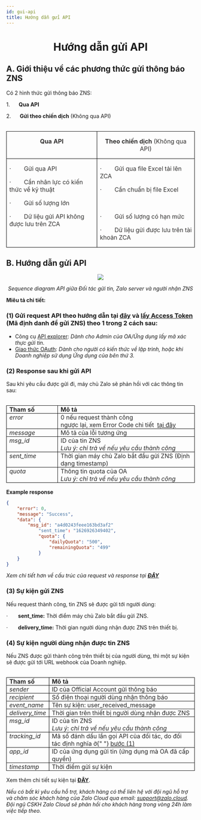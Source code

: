 ```yaml
---
id: gui-api
title: Hướng dẫn gửi API
---
```


# <p align ="center">Hướng dẫn gửi API</p>

## A. Giới thiệu về các phương thức gửi thông báo ZNS

Có 2 hình thức gửi thông báo ZNS:

1.      **Qua API**

2.      **Gửi theo chiến dịch** (Không qua API)

<div align="center">
  <table>
    <table>
  <tbody>
    <tr>
      <td style="border:1.0pt solid black;height:15.0pt;padding:0in 5.4pt;vertical-align:top;width:225.75pt;">
        <p style="text-align:center;">
          <span style="color:#323130;">
            <strong>Qua API</strong>
          </span>
        </p>
      </td>
      <td style="border-bottom-style:solid;border-color:black;border-left-style:none;border-right-style:solid;border-top-style:solid;border-width:1.0pt;height:15.0pt;padding:0in 5.4pt;vertical-align:top;width:231.1pt;">
        <p style="text-align:center;">
          <span style="color:#323130;">
            <strong>Theo chiến dịch&nbsp;</strong>(Không qua API)
          </span>
        </p>
      </td>
    </tr>
    <tr>
      <td style="border-bottom-style:solid;border-color:black;border-left-style:solid;border-right-style:solid;border-top-style:none;border-width:1.0pt;height:136.5pt;padding:0in 5.4pt;vertical-align:top;width:225.75pt;">
        <p>
          <span style="color:#323130;">
            ·&nbsp;&nbsp;&nbsp;&nbsp;&nbsp;&nbsp; &nbsp;Gửi qua API
          </span>
        </p>
        <p>
          <span style="color:#323130;">
            ·&nbsp;&nbsp;&nbsp;&nbsp;&nbsp;&nbsp; &nbsp;Cần nhân lực có kiến
            thức về kỹ thuật&nbsp;
          </span>
        </p>
        <p>
          <span style="color:#323130;">
            ·&nbsp;&nbsp;&nbsp;&nbsp;&nbsp;&nbsp; &nbsp;Gửi số lượng lớn&nbsp;
          </span>
        </p>
        <p>
          <span style="color:#323130;">
            ·&nbsp;&nbsp;&nbsp;&nbsp;&nbsp;&nbsp; &nbsp;Dữ liệu gửi API không
            được lưu trên ZCA
          </span>
        </p>
      </td>
      <td style="border-bottom:1.0pt solid black;border-left-style:none;border-right:1.0pt solid black;border-top-style:none;height:136.5pt;padding:0in 5.4pt;vertical-align:top;width:231.1pt;">
        <p>
          <span style="color:#323130;">
            ·&nbsp;&nbsp;&nbsp;&nbsp;&nbsp;&nbsp; &nbsp;Gửi qua file Excel tải
            lên ZCA
          </span>
        </p>
        <p>
          <span style="color:#323130;">
            ·&nbsp;&nbsp;&nbsp;&nbsp;&nbsp;&nbsp; &nbsp;Cần chuẩn bị file
            Excel&nbsp;
          </span>
        </p>
        <p style="margin-left:.5in;">
          <span style="color:#323130;">&nbsp;</span>
        </p>
        <p>
          <span style="color:#323130;">
            ·&nbsp;&nbsp;&nbsp;&nbsp;&nbsp;&nbsp; &nbsp;Gửi số lượng có hạn mức
          </span>
        </p>
        <p>
          <span style="color:#323130;">
            ·&nbsp;&nbsp;&nbsp;&nbsp;&nbsp;&nbsp; &nbsp;Dữ liệu gửi được lưu
            trên tài khoản ZCA
          </span>
        </p>
      </td>
    </tr>
  </tbody>
</table>
</table>
</div>

## B. Hướng dẫn gửi API

<p align="center">
  <img src="https://stc-oa.zdn.vn/uploads/046b14d8a00bee14b617f6dc541a2bd0.png" />
</p>

_<p align="center">Sequence diagram API giữa Đối tác gửi tin, Zalo server và người nhận ZNS</p>_

**Miêu tả chi tiết:**

### **(1) Gửi request API** theo hướng dẫn tại [**đây**](https://developers.zalo.me/docs/zalo-notification-service/gui-tin-zns/gui-zns) và [**lấy Access Token**](https://stc-developers.zdn.vn/docs/v2/official-account/bat-dau/xac-thuc-va-uy-quyen-cho-ung-dung-new) (Mã định danh để gửi ZNS) theo 1 trong 2 cách sau:

- Công cụ [API explorer](https://developers.zalo.me/docs/api/official-account-api/xac-thuc-va-uy-quyen/cach-2-xac-thuc-voi-cong-cu-api-explorer/phuong-thuc-lay-oa-access-token-su-dung-cong-cu-api-explorer-post-5004): _Dành cho Admin của OA/Ứng dụng lấy mã xác thực gửi tin._
- [Giao thức OAuth](https://developers.zalo.me/docs/api/official-account-api/xac-thuc-va-uy-quyen/cach-1-xac-thuc-voi-giao-thuc-oauth/yeu-cau-cap-moi-oa-access-token-post-4307): _Dành cho người có kiến thức về lập trình, hoặc khi Doanh nghiệp sử dụng Ứng dụng của bên thứ 3._

### **(2) Response** sau khi gửi API

Sau khi yêu cầu được gửi đi, máy chủ Zalo sẽ phản hồi với các thông tin sau:

<div align="center">
  <table>
    <table>
  <tbody>
    <tr>
      <td style="border:1.0pt solid black;height:15.0pt;padding:0in 5.4pt;vertical-align:top;width:103.5pt;">
        <span style="color:#262626;">
          <strong>Tham số</strong>
        </span>
      </td>
      <td style="border-bottom-style:solid;border-color:black;border-left-style:none;border-right-style:solid;border-top-style:solid;border-width:1.0pt;height:15.0pt;padding:0in 5.4pt;vertical-align:top;width:328.0pt;">
        <span style="color:#262626;">
          <strong>Mô tả</strong>
        </span>
      </td>
    </tr>
    <tr>
      <td style="border-bottom-style:solid;border-color:black;border-left-style:solid;border-right-style:solid;border-top-style:none;border-width:1.0pt;height:15.0pt;padding:0in 5.4pt;vertical-align:top;width:103.5pt;">
        <span style="color:#262626;">
          <i>error</i>
        </span>
      </td>
      <td style="border-bottom:1.0pt solid black;border-left-style:none;border-right:1.0pt solid black;border-top-style:none;height:15.0pt;padding:0in 5.4pt;vertical-align:top;width:328.0pt;">
        <span style="color:#262626;">0 nếu request thành công</span>
        <br />
        <span style="color:#262626;">
          ngược lại, xem Error Code chi tiết&nbsp;
        </span>
        <a
          target="_blank"
          rel="noopener noreferrer"
          href="https://developers.zalo.me/docs/api/zalo-notification-service-api/phu-luc/bang-ma-loi-post-5233"
        >
          <span style="color:#262626;">tại đây</span>
        </a>
      </td>
    </tr>
    <tr>
      <td style="border-bottom-style:solid;border-color:black;border-left-style:solid;border-right-style:solid;border-top-style:none;border-width:1.0pt;height:15.0pt;padding:0in 5.4pt;vertical-align:top;width:103.5pt;">
        <span style="color:#262626;">
          <i>message</i>
        </span>
      </td>
      <td style="border-bottom:1.0pt solid black;border-left-style:none;border-right:1.0pt solid black;border-top-style:none;height:15.0pt;padding:0in 5.4pt;vertical-align:top;width:328.0pt;">
        <span style="color:#262626;">Mô tả của lỗi tương ứng</span>
      </td>
    </tr>
    <tr>
      <td style="border-bottom-style:solid;border-color:black;border-left-style:solid;border-right-style:solid;border-top-style:none;border-width:1.0pt;height:15.0pt;padding:0in 5.4pt;vertical-align:top;width:103.5pt;">
        <span style="color:#262626;">
          <i>msg_id</i>
        </span>
      </td>
      <td style="border-bottom:1.0pt solid black;border-left-style:none;border-right:1.0pt solid black;border-top-style:none;height:15.0pt;padding:0in 5.4pt;vertical-align:top;width:328.0pt;">
        <span style="color:#262626;">ID của tin ZNS</span>
        <br />
        <span style="color:#262626;">
          <i>Lưu ý: chỉ trả về nếu yêu cầu thành công</i>
        </span>
      </td>
    </tr>
    <tr>
      <td style="border-bottom-style:solid;border-color:black;border-left-style:solid;border-right-style:solid;border-top-style:none;border-width:1.0pt;height:15.0pt;padding:0in 5.4pt;vertical-align:top;width:103.5pt;">
        <span style="color:#262626;">
          <i>sent_time</i>
        </span>
      </td>
      <td style="border-bottom:1.0pt solid black;border-left-style:none;border-right:1.0pt solid black;border-top-style:none;height:15.0pt;padding:0in 5.4pt;vertical-align:top;width:328.0pt;">
        <span style="color:#262626;">
          Thời gian máy chủ Zalo bắt đầu gửi ZNS (Định dạng timestamp)
        </span>
      </td>
    </tr>
    <tr>
      <td style="border-bottom-style:solid;border-color:black;border-left-style:solid;border-right-style:solid;border-top-style:none;border-width:1.0pt;height:15.0pt;padding:0in 5.4pt;vertical-align:top;width:103.5pt;">
        <span style="color:#262626;">
          <i>quota</i>
        </span>
      </td>
      <td style="border-bottom:1.0pt solid black;border-left-style:none;border-right:1.0pt solid black;border-top-style:none;height:15.0pt;padding:0in 5.4pt;vertical-align:top;width:328.0pt;">
        <span style="color:#262626;">Thông tin quota của OA</span>
        <br />
        <span style="color:#262626;">
          <i>Lưu ý: chỉ trả về nếu yêu cầu thành công</i>
        </span>
      </td>
    </tr>
  </tbody>
</table>
</table>
</div>

**Example response**

```json
{
    "error": 0,
    "message": "Success",
    "data": {
        "msg_id": "a4d0243feee163bd3af2"
            "sent_time": "1626926349402",
            "quota": {
                "dailyQuota": "500",
                "remainingQuota": "499"
            }
    }
}
```

_Xem chi tiết hơn về cấu trúc của request và response tại [**ĐÂY**](https://developers.zalo.me/docs/api/zalo-notification-service-api/gui-zns/gui-zns-post-5208)_

### **(3) Sự kiện gửi ZNS** [](https://zalo.cloud/zns/guidelines/zns-api#3-s%E1%BB%B1-ki%E1%BB%87n-g%E1%BB%ADi-zns)

Nếu request thành công, tin ZNS sẽ được gửi tới người dùng:

·       **sent_time:** Thời điểm máy chủ Zalo bắt đầu gửi ZNS.

·       **delivery_time:** Thời gian người dùng nhận được ZNS trên thiết bị.

### **(4) Sự kiện người dùng nhận được tin ZNS** [](https://zalo.cloud/zns/guidelines/zns-api#4-s%E1%BB%B1-ki%E1%BB%87n-ng%C6%B0%E1%BB%9Di-d%C3%B9ng-nh%E1%BA%ADn-%C4%91%C6%B0%E1%BB%A3c-tin-zns)

Nếu ZNS được gửi thành công trên thiết bị của người dùng, thì một sự kiện sẽ được gửi tới URL webhook của Doanh nghiệp.

<div align="center">
  <table>
    <table>
  <tbody>
    <tr>
      <td style="border:1.0pt solid black;height:15.0pt;padding:0in 5.4pt;vertical-align:top;width:72.8pt;">
        <span style="color:#262626;">
          <strong>Tham số</strong>
        </span>
      </td>
      <td style="border-bottom-style:solid;border-color:black;border-left-style:none;border-right-style:solid;border-top-style:solid;border-width:1.0pt;height:15.0pt;padding:0in 5.4pt;vertical-align:top;width:377.95pt;">
        <span style="color:#262626;">
          <strong>Mô tả</strong>
        </span>
      </td>
    </tr>
    <tr>
      <td style="border-bottom-style:solid;border-color:black;border-left-style:solid;border-right-style:solid;border-top-style:none;border-width:1.0pt;height:15.0pt;padding:0in 5.4pt;vertical-align:top;width:72.8pt;">
        <span style="color:#262626;">
          <i>sender</i>
        </span>
      </td>
      <td style="border-bottom:1.0pt solid black;border-left-style:none;border-right:1.0pt solid black;border-top-style:none;height:15.0pt;padding:0in 5.4pt;vertical-align:top;width:377.95pt;">
        <span style="color:#262626;">
          ID của Official Account gửi thông báo
        </span>
      </td>
    </tr>
    <tr>
      <td style="border-bottom-style:solid;border-color:black;border-left-style:solid;border-right-style:solid;border-top-style:none;border-width:1.0pt;height:15.0pt;padding:0in 5.4pt;vertical-align:top;width:72.8pt;">
        <span style="color:#262626;">
          <i>recipient</i>
        </span>
      </td>
      <td style="border-bottom:1.0pt solid black;border-left-style:none;border-right:1.0pt solid black;border-top-style:none;height:15.0pt;padding:0in 5.4pt;vertical-align:top;width:377.95pt;">
        <span style="color:#262626;">
          Số điện thoại người dùng nhận thông báo
        </span>
      </td>
    </tr>
    <tr>
      <td style="border-bottom-style:solid;border-color:black;border-left-style:solid;border-right-style:solid;border-top-style:none;border-width:1.0pt;height:15.0pt;padding:0in 5.4pt;vertical-align:top;width:72.8pt;">
        <span style="color:#262626;">
          <i>event_name</i>
        </span>
      </td>
      <td style="border-bottom:1.0pt solid black;border-left-style:none;border-right:1.0pt solid black;border-top-style:none;height:15.0pt;padding:0in 5.4pt;vertical-align:top;width:377.95pt;">
        <span style="color:#262626;">Tên sự kiện: user_received_message</span>
      </td>
    </tr>
    <tr>
      <td style="border-bottom-style:solid;border-color:black;border-left-style:solid;border-right-style:solid;border-top-style:none;border-width:1.0pt;height:15.0pt;padding:0in 5.4pt;vertical-align:top;width:72.8pt;">
        <span style="color:#262626;">
          <i>delivery_time</i>
        </span>
      </td>
      <td style="border-bottom:1.0pt solid black;border-left-style:none;border-right:1.0pt solid black;border-top-style:none;height:15.0pt;padding:0in 5.4pt;vertical-align:top;width:377.95pt;">
        <span style="color:#262626;">
          Thời gian trên thiết bị người dùng nhận được ZNS
        </span>
      </td>
    </tr>
    <tr>
      <td style="border-bottom-style:solid;border-color:black;border-left-style:solid;border-right-style:solid;border-top-style:none;border-width:1.0pt;height:15.0pt;padding:0in 5.4pt;vertical-align:top;width:72.8pt;">
        <span style="color:#262626;">
          <i>msg_id</i>
        </span>
      </td>
      <td style="border-bottom:1.0pt solid black;border-left-style:none;border-right:1.0pt solid black;border-top-style:none;height:15.0pt;padding:0in 5.4pt;vertical-align:top;width:377.95pt;">
        <span style="color:#262626;">ID của tin ZNS</span>
        <br />
        <span style="color:#262626;">
          <i>Lưu ý: chỉ trả về nếu yêu cầu thành công</i>
        </span>
      </td>
    </tr>
    <tr>
      <td style="border-bottom-style:solid;border-color:black;border-left-style:solid;border-right-style:solid;border-top-style:none;border-width:1.0pt;height:15.0pt;padding:0in 5.4pt;vertical-align:top;width:72.8pt;">
        <span style="color:#262626;">
          <i>tracking_id</i>
        </span>
      </td>
      <td style="border-bottom:1.0pt solid black;border-left-style:none;border-right:1.0pt solid black;border-top-style:none;height:15.0pt;padding:0in 5.4pt;vertical-align:top;width:377.95pt;">
        <span style="color:#262626;">
          Mã số đánh dấu lần gọi API của đối tác, do đối tác định nghĩa ở{" "}
          <u>bước (1)</u>
        </span>
      </td>
    </tr>
    <tr>
      <td style="border-bottom-style:solid;border-color:black;border-left-style:solid;border-right-style:solid;border-top-style:none;border-width:1.0pt;height:15.0pt;padding:0in 5.4pt;vertical-align:top;width:72.8pt;">
        <span style="color:#262626;">
          <i>app_id</i>
        </span>
      </td>
      <td style="border-bottom:1.0pt solid black;border-left-style:none;border-right:1.0pt solid black;border-top-style:none;height:15.0pt;padding:0in 5.4pt;vertical-align:top;width:377.95pt;">
        <span style="color:#262626;">
          ID của ứng dụng gửi tin (ứng dụng mà OA đã cấp quyền)
        </span>
      </td>
    </tr>
    <tr>
      <td style="border-bottom-style:solid;border-color:black;border-left-style:solid;border-right-style:solid;border-top-style:none;border-width:1.0pt;height:15.0pt;padding:0in 5.4pt;vertical-align:top;width:72.8pt;">
        <span style="color:#262626;">
          <i>timestamp</i>
        </span>
      </td>
      <td style="border-bottom:1.0pt solid black;border-left-style:none;border-right:1.0pt solid black;border-top-style:none;height:15.0pt;padding:0in 5.4pt;vertical-align:top;width:377.95pt;">
        <span style="color:#262626;">Thời điểm gửi sự kiện</span>
      </td>
    </tr>
  </tbody>
</table>
</table>
</div>

Xem thêm chi tiết sự kiện tại [**ĐÂY**](https://developers.zalo.me/docs/api/zalo-notification-service-api/webhook/su-kien-nguoi-dung-nhan-thong-bao-zns-post-5235).

_Nếu có bất kì yêu cầu hỗ trợ, khách hàng có thể liên hệ với đội ngũ hỗ trợ và chăm sóc khách hàng của Zalo Cloud qua email:_ [_support@zalo.cloud_](mailto:support@zalo.cloud)_. Đội ngũ CSKH Zalo Cloud sẽ phản hồi cho khách hàng trong vòng 24h làm việc tiếp theo._
